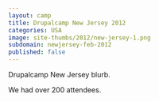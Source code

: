 ```yaml
---
layout: camp
title: Drupalcamp New Jersey 2012
categories: USA
image: site-thumbs/2012/new-jersey-1.png
subdomain: newjersey-feb-2012
published: false
---
```

Drupalcamp New Jersey blurb.

We had over 200 attendees.
